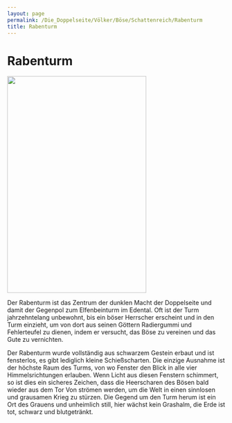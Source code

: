 ```yaml
---
layout: page
permalink: /Die_Doppelseite/Völker/Böse/Schattenreich/Rabenturm
title: Rabenturm
---
```


# Rabenturm

<img alt="" height="500" src="{{ site.baseurl }}/assets/images/illus/rabenturm.jpg" width="321" />

Der Rabenturm ist das Zentrum der dunklen Macht der Doppelseite und damit der Gegenpol zum Elfenbeinturm im Edental. Oft ist der Turm jahrzehntelang unbewohnt, bis ein böser Herrscher erscheint und in den Turm einzieht, um von dort aus seinen Göttern Radiergummi und Fehlerteufel zu dienen, indem er versucht, das Böse zu vereinen und das Gute zu vernichten.

Der Rabenturm wurde vollständig aus schwarzem Gestein erbaut und ist fensterlos, es gibt lediglich kleine Schießscharten. Die einzige Ausnahme ist der höchste Raum des Turms, von wo Fenster den Blick in alle vier Himmelsrichtungen erlauben. Wenn Licht aus diesen Fenstern schimmert, so ist dies ein sicheres Zeichen, dass die Heerscharen des Bösen bald wieder aus dem Tor Von strömen werden, um die Welt in einen sinnlosen und grausamen Krieg zu stürzen. Die Gegend um den Turm herum ist ein Ort des Grauens und unheimlich still, hier wächst kein Grashalm, die Erde ist tot, schwarz und blutgetränkt.
